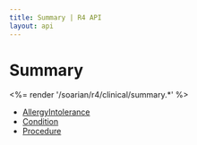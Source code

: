 ```yaml
---
title: Summary | R4 API
layout: api
---
```

# Summary

<%= render '/soarian/r4/clinical/summary.*' %>

* [AllergyIntolerance](../summary/allergy-intolerance)
* [Condition](../summary/condition)
* [Procedure](../summary/procedure)


